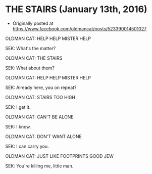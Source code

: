 # THE STAIRS (January 13th, 2016)

 * Originally posted at https://www.facebook.com/oldmancat/posts/523390014501027

OLDMAN CAT: HELP HELP MISTER HELP

SEK: What's the matter?

OLDMAN CAT: THE STAIRS

SEK: What about them?

OLDMAN CAT: HELP HELP MISTER HELP

SEK: Already here, you on repeat?

OLDMAN CAT: STAIRS TOO HIGH

SEK: I get it.

OLDMAN CAT: CAN'T BE ALONE

SEK: I know.

OLDMAN CAT: DON'T WANT ALONE

SEK: I can carry you.

OLDMAN CAT: JUST LIKE FOOTPRINTS GOOD JEW

SEK: You're killing me, little man.

